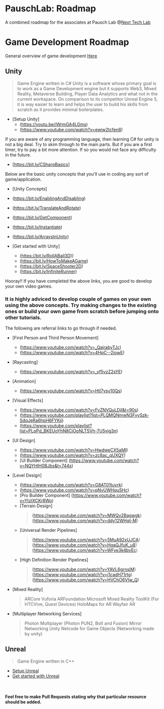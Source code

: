 # PauschLab: Roadmap
A combined roadmap for the associates at Pausch Lab @[Next Tech Lab](https://nextech.io/home)
# Game Development Roadmap
General overview of game development [Here](https://www.geeksforgeeks.org/how-to-get-started-with-game-development)

## Unity 
> Game Engine written in C#
Unity is a software whose primary goal is to work as a Game Development engine but it supports Web3, Mixed Reality, Metaverse Building, Player Data Analytics and what not in the current workspace. On comparison to its competitor Unreal Engine 5, it is way easier to learn and helps the user to build his skills from scratch as it provides minimal boilerplates.

- [Setup Unity]
  - (https://youtu.be/iWrmGA4LGms)
  - (https://www.youtube.com/watch?v=ewiw2tcfen8)
 
If you are aware of any programming language, then learning C# for unity is not a big deal. Try to skim through to the main parts. But if you are a first timer, try to pay a bit more attention. If so you would not face any difficulty in the future.
  - [https://bit.ly/CSharpBasics]
 
 Below are the basic unity concepts that you'll use in coding any sort of game/application.
- [Unity Concepts]
 - (https://bit.ly/EnablingAndDisabling)
 - (https://bit.ly/TranslateAndRotate)
 - (https://bit.ly/GetComponent)
 - (https://bit.ly/Instantiate)
 - (https://bit.ly/ArraysInUnity)
 
- [Get started with Unity]
  - (https://bit.ly/RollABall3D))
  - (https://bit.ly/HowToMakeAGame)
  - (https://bit.ly/SpaceShooter2D)
  - (https://bit.ly/InfiniteRunner)

Hooray!! If you have completed the above links, you are good to develop your own video games.
### It is highly adviced to develop couple of games on your own using the above concepts. Try making changes to the existing ones or build your own game from scratch before jumping onto other tutorials. 

The following are referral links to go through if needed.

- [First Person and Third Person Movement]
  - (https://www.youtube.com/watch?v=_QajrabyTJc)
  - (https://www.youtube.com/watch?v=4HpC--2iowE)

- [Raycasting]
  - (https://www.youtube.com/watch?v=_yf5vzZ2sYE)

- [Animation]
  - (https://www.youtube.com/watch?v=Htl7ysv10Qs)

- [Visual Effects]
  - (https://www.youtube.com/watch?v=FvZNVQuLDjI&t=90s)
  - (https://www.youtube.com/playlist?list=PLQMQNmwN3FvySzk-SdqJeRa6hpH6FYKji)
  - (https://www.youtube.com/playlist?list=PLpPd_BKEUoYhN8CiOoNLTSVh-7U5yjg3n)

- [UI Design]
  - (https://www.youtube.com/watch?v=HwdweCX5aMI)
  - (https://www.youtube.com/watch?v=zc8ac_qUXQY)
  - [UI Builder Component] (https://www.youtube.com/watch?v=NQYHIH0BJbs&t=744s)

- [Level Design]
  - (https://www.youtube.com/watch?v=G8AT01tuyrk)
  - (https://www.youtube.com/watch?v=pNvUWHquSHc)
  - [Pro Builder Component] (https://www.youtube.com/watch?v=YtzIXCKr8Wo)
  - [Terrain Design] 
    > (https://www.youtube.com/watch?v=MWQv2Bagwgk)
    > (https://www.youtube.com/watch?v=ddy12WHqt-M)
  - [Universal Render Pipelines]
    > (https://www.youtube.com/watch?v=5MuA92xUJCA)
    > (https://www.youtube.com/watch?v=HqaQJfuK_u8)
    > (https://www.youtube.com/watch?v=WFye3k4bvEc)
  - [High Definition Render Pipelines]
    > (https://www.youtube.com/watch?v=YAVL6grnsiM)
    > (https://www.youtube.com/watch?v=j1cadH71rtg) 
    > (https://www.youtube.com/watch?v=HVChO6VIw_Q)

- [Mixed Reality]
  > ARCore
  > Vuforia
  > ARFoundation
  > Microsoft Mixed Reality ToolKit (For HTCVive, Quest Devices)
  > HoloMaps for AR
  > Wayfair AR

- [Multiplayer Networking Services]
  > Photon Multiplayer (Photon PUN2, Bolt and Fusion)
  > Mirror Networking
  > Unity Netcode for Game Objects (Networking made by unity)

## Unreal
> Game Engine written in C++

- [Setup Unreal](https://youtu.be/6Uy2R0yeN8M)
- [Get started with Unreal](https://www.youtube.com/user/VirtusEdu)
<br>


#### Feel free to make Pull Requests stating why that particular resource should be added.
